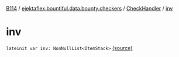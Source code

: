 [B114](../../index.md) / [ejektaflex.bountiful.data.bounty.checkers](../index.md) / [CheckHandler](index.md) / [inv](./inv.md)

# inv

`lateinit var inv: NonNullList<ItemStack>` [(source)](https://github.com/ejektaflex/Bountiful/tree/develop/src/main/kotlin/ejektaflex/bountiful/data/bounty/checkers/CheckHandler.kt#L14)